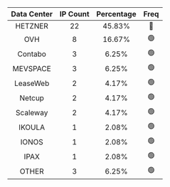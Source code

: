 | Data Center | IP Count | Percentage | Freq |
|:------------:|:--------:|:-----------:|:-----:|
| HETZNER | 22 | 45.83% | 🔴 |
| OVH | 8 | 16.67% | 🟢 |
| Contabo | 3 | 6.25% | 🟢 |
| MEVSPACE | 3 | 6.25% | 🟢 |
| LeaseWeb | 2 | 4.17% | 🟢 |
| Netcup | 2 | 4.17% | 🟢 |
| Scaleway | 2 | 4.17% | 🟢 |
| IKOULA | 1 | 2.08% | 🟢 |
| IONOS | 1 | 2.08% | 🟢 |
| IPAX | 1 | 2.08% | 🟢 |
| OTHER | 3 | 6.25% | 🟢 |
